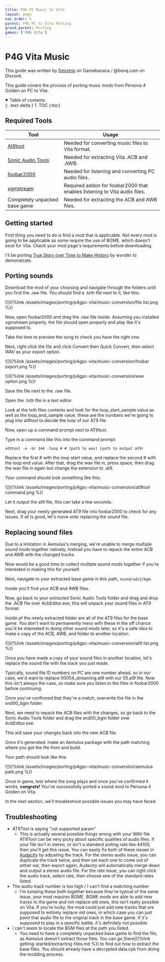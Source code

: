 ```yaml
---
title: P4G PC Music to Vita
layout: page
nav_order: 5
parent: P4G PC to Vita Porting
grand_parent: Porting
games: ['P4G Vita']
---
```


# P4G Vita Music
This guide was written by [Dexxtrip](https://gamebanana.com/members/2225195) on Gamebanana / @bonq.com on Discord.

This guide covers the process of porting music mods from Persona 4 Golden on PC to Vita.

<details open markdown="block">
  <summary>
    Table of contents
  </summary>
  {: .text-delta }
1. TOC
{:toc}
</details>

## Required Tools

| Tool      | Usage |
| ----------- | ----------- |
| [At9tool](http://www.mediafire.com/download/8dmlm54w48b86jw/at9tool.exe)      | Needed for converting music files to Vita format.      |
| [Sonic Audio Tools](https://github.com/blueskythlikesclouds/SonicAudioTools)      | Needed for extracting Vita .ACB and .AWB.      |
| [foobar2000](https://www.foobar2000.org)      | Needed for listening and converting PC audio files.      |
| [vgmstream](https://vgmstream.org)      | Required addon for foobar2000 that enables listening to Vita audio files.      |
| Completely unpacked base game   | Needed for extracting the ACB and AWB files.  | 

## Getting started

First thing you need to do is find a mod that is applicable. Not every mod is going to be applicable as some require the use of BGME, which doesn't exist for Vita. Check your mod page's requirements before downloading.

I'll be porting [True Story over Time to Make History](https://gamebanana.com/sounds/51069) by wxnder to demonstrate.

## Porting sounds

Download the mod of your choosing and navigate through the folders until you find the .raw file. You should find a .txth file next to it, like this:

![]({%link /assets/images/porting/p4gpc-vita/music-conversion/file list.png %})

Now, open foobar2000 and drag the .raw file inside. Assuming you installed vgmstream properly, the file should open properly and play like it's supposed to. 

Take the time to preview the song to check you have the right one.

Next, right click the file and click Convert then Quick Convert, then select WAV as your export option.

![]({%link /assets/images/porting/p4gpc-vita/music-conversion/foobar export.png %})

![]({%link /assets/images/porting/p4gpc-vita/music-conversion/wav option.png %})

Save the file next to the .raw file.

Open the .txth file in a text editor.

Look at the txth files contents and look for the loop_start_sample value as well as the loop_end_sample value, these are the numbers we're going to plug into at9tool to decide the loop of our AT9 file.

Now, open up a command prompt next to AT9tool. 

Type in a command like this into the command prompt:
```
at9tool -e -br 144 -loop # # (path to wav) (path to output at9)
```

Replace the first # with the loop start value, and replace the second # with the loop end value. After that, drag the wav file in, press space, then drag the wav file in again but change the extension to .at9.

Your command should look something like this:

![]({%link /assets/images/porting/p4gpc-vita/music-conversion/at9tool command.png %})

Let it output the at9 file, this can take a few seconds.

Next, drag your newly generated AT9 file into foobar2000 to check for any issues. If all is good, let's move onto replacing the sound file.

## Replacing sound files

Due to a limitation in Aemulus's merging, we're unable to merge multiple sound mods together natively, instead you have to repack the entire ACB and AWB with the changed tracks. 

Now would be a good time to collect multiple sound mods together if you're interested in making this for yourself.

Next, navigate to your extracted base game in this path, `sound/adx2/bgm`.

Inside you'll find your ACB and AWB files. 

Now, go back to your extracted Sonic Audio Tools folder and drag and drop the .ACB file over AcbEditor.exe, this will unpack your sound files in AT9 format. 

Inside pf the newly extracted folder are all of the AT9 files for the base game. You don't want to permanently mess with these in the off chance you'd be interested in doing other sound mods later, so it's a safe idea to make a copy of the ACB, AWB, and folder to another location.

![]({%link /assets/images/porting/p4gpc-vita/music-conversion/at9 list.png %})

Once you have made a copy of your sound files in another location, let's replace the sound file with the track you just made.

Typically, sound file ID numbers on PC are one number ahead, so in our case, we'd want to replace 00054_streaming.at9 with our 55.at9 file. Now this isn't always the case, so make sure you listen to the files in foobar2000 before continuing. 

Once you've confirmed that they're a match, overwrite the file in the snd00_bgm folder. 

Next, we need to repack the ACB files with the changes, so go back to the Sonic Audio Tools folder and drag the snd00_bgm folder over AcbEditor.exe.

This will save your changes back into the new ACB file. 

Once it's generated. make an Aemulus package with the path matching where you got the file from and build. 

Your path should look like this:

![]({%link /assets/images/porting/p4gpc-vita/music-conversion/aemulus path.png %})

Once in game, test where the song plays and once you've confirmed it works, **congrats!** You've successfully ported a sound mod to Persona 4 Golden on Vita.

In the next section, we'll troubleshoot possible issues you may have faced. 

## Troubleshooting

* AT9Tool is saying "not supported param"
  * This is actually several possible things wrong with your WAV file. AT9Tool can be very picky about specific qualities of audio files. If your file isn't in stereo, or isn't a standard polling rate like 44100, then you'll get this issue. You can easily fix both of these issues in [Audacity](https://www.audacityteam.org) by adjusting the track. For the stereo audio issue, you can duplicate the track twice, and then set each one to come out of either ear, then export again, Audacity will automatically merge down and output a stereo audio file. For the rate issue, you can right click the audio track, select rate, then choose one of the standard rates listed.
* The audio track number is too high / I can't find a matching number
  * I'm lumping these both together because they're typical of the same issue, your mod requires BGME. BGME mods are able to add new tracks to the game and not replace old ones, this isn't really possible on Vita. If you're lucky, the mod could just add new tracks that are supposed to entirely replace old ones, in which case you can just point that audio file to the original track in the base game. If it's supposed to play in a specific battle, it's definitely not possible.
* I can't seem to locate the BGM files at the path you listed.
  * You need to have a completely unpacked base game to find the file, as Aemulus doesn't extract those files. You can go [here]({%link getting-started/extracting-files.md %}) to find out how to extract the base files. You should already have a decrypted data.cpk from doing the modding process.